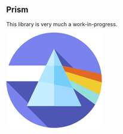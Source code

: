 ## Prism

This library is very much a work-in-progress.

![Prism](docs/img/prism.png?raw=true "Prism")

